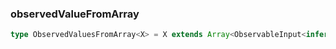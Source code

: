### observedValueFromArray <icon badge type='type-alias'/>
```ts
type ObservedValuesFromArray<X> = X extends Array<ObservableInput<infer T>> ? T : never;
```